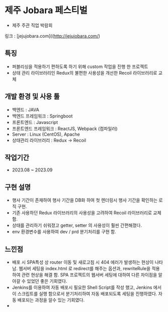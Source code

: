 # 제주 Jobara 페스티벌
- 제주 주관 직업 박람회

링크 : [jejujobara.com]((http://jejujobara.com/)

## 특징
- 퍼블리싱을 적용하기 편하도록 하기 위해 custom 작업을 진행 한 프로젝트
- 상태 관리 라이브러리인 Redux의 불편한 사용성을 개선한 Recoil 라이브러리로 교체

## 개발 환경 및 사용 툴
- 백엔드 : JAVA
- 백엔드 프레임워크 : Springboot
- 프론트엔드 : Javascript
- 프론트엔드 프레임워크 : ReactJS, Webpack (컴파일러)
- Server : Linux (CentOS), Apache
- 상태관리 라이브러리 : Redux -> Recoil

## 작업기간
- 2023.08 ~ 2023.09

## 구현 설명
- 행사 기간이 존재하여 행사 기간을 DB화 하여 첫 렌더링시 행사 기간을 확인하는 로직 구현.
- 기존 사용하던 Redux 라이브러리의 사용성을 고려하여 Recoil 라이브러리로 교체 함.
- 상태를 관리하기 쉬워졌고 getter, setter 의 사용성이 훨씬 간편해졌다.
- env 환경변수를 사용하여 dev / prd 분기처리를 구현 함.

## 느낀점
- 배포 시 SPA특성 상 router 이동 및 새로고침 시 404 에러가 발생하는 현상이 나타남. 웹서버 세팅을 index.html 로 redirect를 해주는 옵션과, rewriteRule을 적용하여 관련 현상을 해결 함. SPA 프로젝트의 웹서버 세팅에 대하여 다른 차이점을 알아갈 수 있었던 좋은 기회였다.
- Jenkins를 이용하여 자동 배포시 필요한 Shell Script를 작성 했고, Jenkins 에서 이 스크립트를 실행 함으로서 분기처리하여 자동 배포되도록 세팅을 진행하였다. 자동 배포되는 과정을 알수 있는 기회였다.
- 
